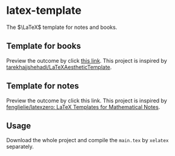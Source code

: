 # latex-template

The $\LaTeX$ template for notes and books. 

## Template for books

Preview the outcome by click [this link](https://github.com/chen-huaneng/note-template/blob/main/main.pdf). This project is inspired by [tarekhajjshehadi/LaTeXAestheticTemplate](https://github.com/tarekhajjshehadi/LaTeXAestheticTemplate).

## Template for notes

Preview the outcome by click this link. This project is inspired by [fenglielie/latexzero: LaTeX Templates for Mathematical Notes](https://github.com/fenglielie/latexzero). 

## Usage

Download the whole project and compile the `main.tex` by `xelatex` separately.
